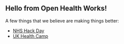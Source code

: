 ## Hello from Open Health Works!

A few things that we believe are making things better:

* [NHS Hack Day](http://nhshackday.com)
* [UK Health Camp](http://ukhealthcamp.com)
